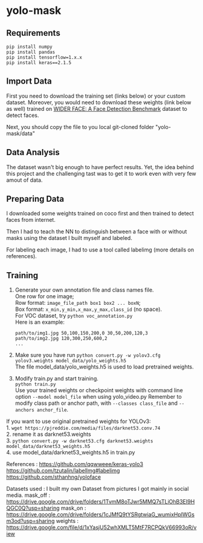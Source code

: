 # yolo-mask

## Requirements
```
pip install numpy
pip install pandas
pip install tensorflow=1.x.x
pip install keras==2.1.5
```

## Import Data

First you need to download the training set (links below) or your custom dataset. Moreover, you would need to download these weights (link below as well) trained on [WIDER FACE: A Face Detection Benchmark](http://mmlab.ie.cuhk.edu.hk/projects/WIDERFace/index.html) dataset to detect faces.

Next, you should copy the file to you local git-cloned folder "yolo-mask/data"

## Data Analysis
The dataset wasn't big enough to have perfect results. Yet, the idea behind this project and the challenging tast was to get it to work even with very few amout of data.


## Preparing Data

I downloaded some weights trained on coco first and then trained to detect faces from internet.

Then I had to teach the NN to distinguish between a face with or without masks using the dataset I built myself and labeled.

For labeling each image, I had to use a tool called labelimg (more details on references).


## Training

1. Generate your own annotation file and class names file.  
    One row for one image;  
    Row format: `image_file_path box1 box2 ... boxN`;  
    Box format: `x_min,y_min,x_max,y_max,class_id` (no space).  
    For VOC dataset, try `python voc_annotation.py`  
    Here is an example:
    ```
    path/to/img1.jpg 50,100,150,200,0 30,50,200,120,3
    path/to/img2.jpg 120,300,250,600,2
    ...
    ```

2. Make sure you have run `python convert.py -w yolov3.cfg yolov3.weights model_data/yolo_weights.h5`  
    The file model_data/yolo_weights.h5 is used to load pretrained weights.

3. Modify train.py and start training.  
    `python train.py`  
    Use your trained weights or checkpoint weights with command line option `--model model_file` when using yolo_video.py
    Remember to modify class path or anchor path, with `--classes class_file` and `--anchors anchor_file`.

If you want to use original pretrained weights for YOLOv3:  
    1. `wget https://pjreddie.com/media/files/darknet53.conv.74`  
    2. rename it as darknet53.weights  
    3. `python convert.py -w darknet53.cfg darknet53.weights model_data/darknet53_weights.h5`  
    4. use model_data/darknet53_weights.h5 in train.py

References :
https://github.com/qqwweee/keras-yolo3
https://github.com/tzutalin/labelImg#labelimg
https://github.com/sthanhng/yoloface

Datasets used :
I built my own Dataset from pictures I got mainly in social media.
mask_off :
https://drive.google.com/drive/folders/1TvmM8oTJwr5MMQ7sTLiOhB3EI9HQGC0Q?usp=sharing
mask_on :
https://drive.google.com/drive/folders/1cJMfQ9tYSRgtwiaG_wumixHpIWGsm3od?usp=sharing
weights :
https://drive.google.com/file/d/1xYasjU52whXMLT5MtF7RCPQkV66993oR/view


